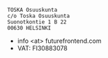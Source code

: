 ```
TOSKA Osuuskunta
c/o Toska Osuuskunta
Suonotkontie 1 B 22
00630 HELSINKI
```

* info \<at> futurefrontend.com
* VAT: FI30883078